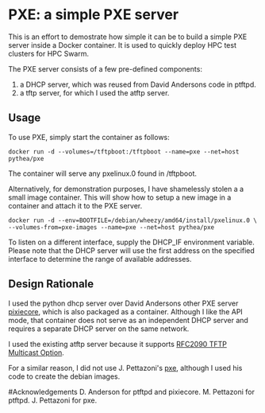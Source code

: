 # PXE: a simple PXE server

This is an effort to demostrate how simple it can be to build a simple
PXE server inside a Docker container. It is used to quickly deploy
HPC test clusters for HPC Swarm.

The PXE server consists of a few pre-defined components:
1. a DHCP server, which was reused from David Andersons code in ptftpd.
2. a tftp server, for which I used the atftp server.

## Usage

To use PXE, simply start the container as follows:

    docker run -d --volumes=/tftpboot:/tftpboot --name=pxe --net=host pythea/pxe

The container will serve any pxelinux.0 found in /tftpboot.

Alternatively, for demonstration purposes, I have shamelessly stolen a 
a small image container. This will show how to setup a new image in a 
container and attach it to the PXE server.

    docker run -d --env=BOOTFILE=/debian/wheezy/amd64/install/pxelinux.0 \ 
    --volumes-from=pxe-images --name=pxe --net=host pythea/pxe

To listen on a different interface, supply the DHCP_IF environment variable.
Please note that the DHCP server will use the first address on the specified
interface to determine the range of available addresses.

## Design Rationale

I used the python dhcp server over David Andersons other PXE server 
[pixiecore](https://github.com/danderson/pixiecore), which is also 
packaged as a container. Although I like the API mode, that container
does not serve as an independent DHCP server and requires a separate
DHCP server on the same network.

I used the existing atftp server because it supports 
[RFC2090 TFTP Multicast Option](https://tools.ietf.org/html/rfc2090).

For a similar reason, I did not use J. Pettazoni's 
[pxe](https://github.com/jpetazzo/pxe), although I used his code to
create the debian images.

#Acknowledgements
D. Anderson for ptftpd and pixiecore.
M. Pettazoni for ptftpd.
J. Pettazoni for pxe.
